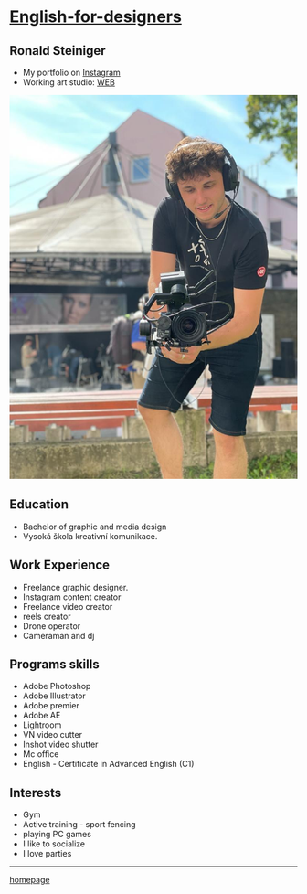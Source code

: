 # [English-for-designers](https://github.com/RonaldRonno/english-for-designers/blob/main/README.md)
## Ronald Steiniger
- My portfolio on [Instagram](https://www.instagram.com/ronald_steiniger/)
- Working art studio: [WEB](https://www.sosarchitekti.sk/)

![Cameraman](Mework.jpeg)

## Education
- Bachelor of graphic and media design
- Vysoká škola kreativní komunikace.

## Work Experience
- Freelance graphic designer.
- Instagram content creator
- Freelance video creator
- reels creator
- Drone operator
- Cameraman and dj

## Programs skills
- Adobe Photoshop
- Adobe Illustrator
- Adobe premier
- Adobe AE
- Lightroom
- VN video cutter
- Inshot video shutter
- Mc office
- English - Certificate in Advanced English (C1)

## Interests
- Gym
- Active training - sport fencing
- playing PC games
- I like to socialize
- I love parties 

___
[homepage](https://github.com/RonaldRonno/english-for-designers/blob/main/07-homepage/index.md)
